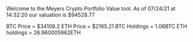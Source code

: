 Welcome to the Meyers Crypto Portfolio Value tool. 
As of 07/24/21 at 14:32:20 our valuation is $94528.77 

BTC Price = $34108.2
 ETH Price = $2165.21
BTC Holdings = 1.06BTC
 ETH holdings = 26.960005962ETH 
